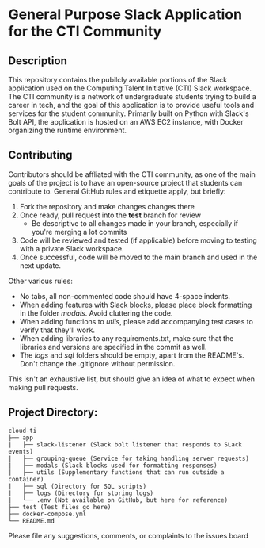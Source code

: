 # General Purpose Slack Application for the CTI Community

## Description
This repository contains the pubilcly available portions of the Slack application used on the Computing Talent Initiative (CTI) Slack workspace. The CTI community is a network of undergraduate students trying to build a career in tech, and the goal of this application is to provide useful tools and services for the student community. Primarily built on Python with Slack's Bolt API, the application is hosted on an AWS EC2 instance, with Docker organizing the runtime environment.

## Contributing
Contributors should be affliated with the CTI community, as one of the main goals of the project is to have an open-source project that students can contribute to. General GitHub rules and etiquette apply, but briefly:
1. Fork the repository and make changes changes there
2. Once ready, pull request into the **test** branch for review
   - Be descriptive to all changes made in your branch, especially if you're merging a lot commits
3. Code will be reviewed and tested (if applicable) before moving to testing with a private Slack workspace.
4. Once successful, code will be moved to the main branch and used in the next update.

Other various rules:
- No tabs, all non-commented code should have 4-space indents.
- When adding features with Slack blocks, please place block formatting in the folder *modals*. Avoid cluttering the code.
- When adding functions to *utils*, please add accompanying test cases to verify that they'll work.
- When adding libraries to any requirements.txt, make sure that the libraries and versions are specified in the commit as well.
- The *logs* and *sql* folders should be empty, apart from the README's. Don't change the .gitignore without permission.

This isn't an exhaustive list, but should give an idea of what to expect when making pull requests. 

## Project Directory:

    cloud-ti
    ├── app
    |   ├── slack-listener (Slack bolt listener that responds to SLack events)
    |   ├── grouping-queue (Service for taking handling server requests)
    |   ├── modals (Slack blocks used for formatting responses)
    |   ├── utils (Supplementary functions that can run outside a container)
    |   ├── sql (Directory for SQL scripts)
    |   ├── logs (Directory for storing logs)
    |   └── .env (Not available on GitHub, but here for reference)
    ├── test (Test files go here)
    ├── docker-compose.yml
    └── README.md

Please file any suggestions, comments, or complaints to the issues board